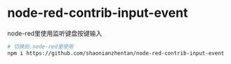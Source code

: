 # node-red-contrib-input-event
node-red里使用监听键盘按键输入


```bash
# 切换到.node-red里使用
npm i https://github.com/shaonianzhentan/node-red-contrib-input-event
```